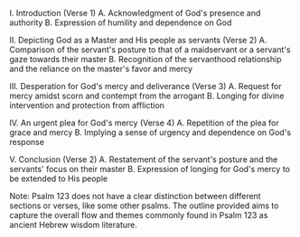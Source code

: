 I. Introduction (Verse 1)
A. Acknowledgment of God's presence and authority
B. Expression of humility and dependence on God

II. Depicting God as a Master and His people as servants (Verse 2)
A. Comparison of the servant's posture to that of a maidservant or a servant's gaze towards their master
B. Recognition of the servanthood relationship and the reliance on the master's favor and mercy

III. Desperation for God's mercy and deliverance (Verse 3)
A. Request for mercy amidst scorn and contempt from the arrogant
B. Longing for divine intervention and protection from affliction

IV. An urgent plea for God's mercy (Verse 4)
A. Repetition of the plea for grace and mercy
B. Implying a sense of urgency and dependence on God's response

V. Conclusion (Verse 2)
A. Restatement of the servant's posture and the servants' focus on their master
B. Expression of longing for God's mercy to be extended to His people

Note: Psalm 123 does not have a clear distinction between different sections or verses, like some other psalms. The outline provided aims to capture the overall flow and themes commonly found in Psalm 123 as ancient Hebrew wisdom literature.